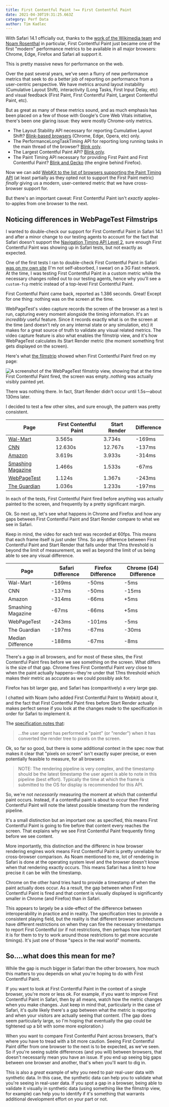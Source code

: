 ```yaml
---
title: First Contentful Paint !== First Contentful Paint
date: 2021-04-30T19:31:25.663Z
category: Perf Data
author: Tim Kadlec
---
```

With Safari 14.1 officially out, thanks to the [work of the Wikimedia team](https://techblog.wikimedia.org/2020/06/24/how-we-contributed-paint-timing-api-to-webkit/) and [Noam Rosenthal](https://twitter.com/nomsternom) in particular, First Contentful Paint just became one of the first "modern" performance metrics to be available in all major browsers: Chrome, Edge, Firefox and Safari all support it.

This is pretty massive news for performance on the web.

Over the past several years, we've seen a flurry of new performance metrics that seek to do a better job of reporting on performance from a user-centric perspective. We have metrics around layout instability (Cumulative Layout Shift), interactivity (Long Tasks, First Input Delay, etc) and visual feedback (First Paint, First Contentful Paint, Largest Contentful Paint, etc).

But as great as many of these metrics sound, and as much emphasis has been placed on a few of those with Google's Core Web Vitals initiative, there's been one glaring issue: they were mostly Chrome-only metrics.

* The Layout Stability API necessary for reporting Cumulative Layout Shift? [Blink-based browsers](https://caniuse.com/mdn-api_layoutshift) (Chrome, Edge, Opera, etc) only.
* The PerformanceLongTaskTiming API for reporting long running tasks in the main thread of the browser? [Blink only](https://caniuse.com/mdn-api_performancelongtasktiming).
* The Largest Contentful Paint API? [Blink only](https://caniuse.com/mdn-api_largestcontentfulpaint).
* The Paint Timing API necessary for providing First Paint and First Contentful Paint? [Blink and Gecko](https://caniuse.com/mdn-api_performancepainttiming) (the engine behind Firefox).

Now we can add [WebKit to the list of browsers supporting the Paint Timing API](https://firt.dev/ios-14.5/#paint-timing-api) (at least partially as they opted not to support the First Paint metric) *finally* giving us a modern, user-centered metric that we have cross-browser support for.

But there's an important caveat: First Contentful Paint isn't *exactly* apples-to-apples from one browser to the next.

## Noticing differences in WebPageTest Filmstrips

I wanted to double-check our support for First Contentful Paint in Safari 14.1 and after a minor change to our testing agents to account for the fact that Safari doesn't support the [Navigation Timing API Level 2](https://bugs.webkit.org/show_bug.cgi?id=184363), sure enough First Contentful Paint was showing up in Safari tests, but not exactly as expected.

One of the first tests I ran to double-check First Contentful Paint in Safari [was on my own site](https://www.webpagetest.org/result/210429_BiDcEP_fbb4dc3d38fed8cf13691aa4927e0f8b/2/details/#waterfall_view_step1) (I'm not self-absorbed, I swear) on a 3G Fast network. At the time, I was testing First Contentful Paint in a custom metric while the necessary changes rolled out to our testing agents, hence why you'll see a `custom-fcp` metric instead of a top-level First Contentful Paint.

First Contentful Paint came back, reported as 1.386 seconds. Great! Except for one thing: nothing was on the screen at the time.

WebPageTest's video capture records the screen of the browser as a test is run, capturing every moment alongside the timing information. It's an *incredibly* useful feature. Since it records exactly what is on the screen at the time (and doesn't rely on any internal state or any simulation, etc) it makes for a great source of truth to validate any visual related metrics. The video capture feature is also what enables the filmstrip view, and it's how WebPageTest calculates its Start Render metric (the moment something first gets displayed on the screen).

Here's what [the filmstrip](https://www.webpagetest.org/video/compare.php?tests=210429_BiDcEP_fbb4dc3d38fed8cf13691aa4927e0f8b-r%3A1-c%3A0&sticky=1&thumbSize=600&ival=16.67&end=visual) showed when First Contentful Paint fired on my page:

![A screenshot of the WebPageTest filmstrip view, showing that at the time First Contentful Paint fired, the screen was empty..nothing was actually visibly painted yet.](https://res.cloudinary.com/psaulitis/image/upload/v1619811188/fcp-tkcom-filmstrip.png.png)

There was nothing there. In fact, Start Render didn't occur until 1.5s—about 130ms later.

I decided to test a few other sites, and sure enough, the pattern was pretty consistent.

| Page                                                                                                                                   | First Contentful Paint | Start Render | Difference |
| -------------------------------------------------------------------------------------------------------------------------------------- | ---------------------- | ------------ | ---------- |
| [Wal-Mart](https://www.webpagetest.org/result/210430_BiDcJY_1fe05e9ed2d2f003c2efe1718ccaac64/1/details/#waterfall_view_step1)          | 3.565s                 | 3.734s       | \-169ms    |
| [CNN](https://www.webpagetest.org/result/210430_AiDcBF_3aece99400f3f9d395998fa1e690155f/3/details/#waterfall_view_step1)               | 12.630s                | 12.767s      | \-137ms    |
| [Amazon](https://www.webpagetest.org/result/210430_AiDc33_15f0f2f6a7b21658729c19205e362fdd/3/details/#waterfall_view_step1)            | 3.619s                 | 3.933s       | \-314ms    |
| [Smashing Magazine](https://www.webpagetest.org/result/210430_BiDcZF_d391facd284947625cb5715e9ea7f5bf/2/details/#waterfall_view_step1) | 1.466s                 | 1.533s       | \-67ms     |
| [WebPageTest](https://www.webpagetest.org/result/210430_BiDcW0_98a3a0b519d03b0931fdcc62affa1792/2/details/#waterfall_view_step1)       | 1.124s                 | 1.367s       | \-243ms    |
| [The Guardian](https://www.webpagetest.org/result/210430_AiDcF1_69656a8d52a2259c57b1e155127a2218/1/details/#waterfall_view_step1)      | 1.036s                 | 1.233s       | \-197ms    |

In each of the tests, First Contentful Paint fired before anything was actually painted to the screen, and frequently by a pretty significant margin.

Ok. So next up, let's see what happens in Chrome and Firefox and how any gaps between First Contentful Paint and Start Render compare to what we see in Safari.

Keep in mind, the video for each test was recorded at 60fps. This means that each frame itself is *just* under 17ms. So any difference between First Contentful Paint and Start Render that falls under that 17ms threshold is beyond the limit of measurement, as well as beyond the limit of us being able to see any visual difference.

| Page              | Safari Difference | Firefox Difference | Chrome (G4) Difference |
| ----------------- | ----------------- | ------------------ | ---------------------- |
| Wal-Mart          | \-169ms           | \-50ms             | \-5ms                  |
| CNN               | \-137ms           | \-50ms             | \-15ms                 |
| Amazon            | \-314ms           | \-66ms             | +5ms                   |
| Smashing Magazine | \-67ms            | \-66ms             | +5ms                   |
| WebPageTest       | \-243ms           | \-101ms            | \-5ms                  |
| The Guardian      | \-197ms           | \-67ms             | \-30ms                 |
| Median Difference | \-188ms           | \-67ms             | \-8ms                  |

There's a gap in all browsers, and for most of these sites, the First Contentful Paint fires before we see something on the screen. What differs is the size of that gap. Chrome fires First Contentful Paint *very* close to when the paint actually happens—they're under that 17ms threshold which makes their metric as accurate as we could possibly ask for. 

Firefox has bit larger gap, and Safari has (comparitively) a very large gap.

I chatted with Noam (who added First Contentful Paint to Webkit) about it, and the fact that First Contentful Paint fires before Start Render actually makes perfect sense if you look at the changes made to the specification in order for Safari to implement it.

The [specification notes that](https://w3c.github.io/paint-timing/#paint):

> ...the user agent has performed a "paint" (or "render") when it has converted the render tree to pixels on the screen.

Ok, so far so good, but there is some additional context in the spec now that makes it clear that "pixels on screen" isn't exactly super precise, or even potentially feasible to measure, for all browsers:

> NOTE: The rendering pipeline is very complex, and the timestamp should be the latest timestamp the user agent is able to note in this pipeline (best effort). Typically the time at which the frame is submitted to the OS for display is recommended for this API.

So, we're not *necessarily* measuring the moment at which that contentful paint occurs. Instead, if a contentful paint is about to occur then First Contentful Paint will note the latest possible timestamp from the rendering pipeline.

It's a small distinction but an important one: as specified, this means First Contentful Paint is going to fire before that content every reaches the screen. That explains why we see First Contentful Paint frequently firing before we see content. 

More importantly, this distinction and the differenc in how browser rendering engines work means First Contentful Paint is pretty unreliable for cross-browser comparison. As Noam mentioned to me, lot of rendering in Safari is done at the operating system level and the browser doesn't know when that rendering exactly occurs. This means Safari has a limit to how precise it can be with the timestamp.

Chrome on the other hand tries hard to provide a timestamp of when the paint actually does occur. As a result, the gap between when First Contentful Paint is fired and that content is visually displayed is significantly smaller in Chrome (and Firefox) than in Safari.

This appears to largely be a side-effect of the difference between interoperability in practice and in reality. The specification tries to provide a consistent playing field, but the reality is that different browser architectures have different restrictions on when they can fire the necessary timestamps to report First Contentful (or if not restrictions, then perhaps how important it is for them to try to work around those restrictions to get more accurate timings). It's just one of those "specs in the real world" moments.

## So....what does this mean for me?

While the gap is much bigger in Safari than the other browsers, how much this matters to you depends on what you're hoping to do with First Contentful Paint. 

If you want to look at First Contentful Paint in the context of a single browser, you're more or less ok. For example, if you want to improve First Contentful Paint in Safari, then by all means, watch how the metric changes when you make changes. Just keep in mind that, particularly in the case of Safari, it's quite likely there's a gap between what the metric is reporting and when your visitors are actually seeing that content. (The gap does seem particularly large, so I'm hoping that eventually the gap could be tightened up a bit with some more exploration.)

When you want to compare First Contentful Paint across browsers, that's where you have to tread with a bit more caution. Seeing First Contentful Paint differ from one browser to the next is to be expected, as we've seen. So if you're seeing subtle differences (and you will) between browsers, that doesn't necessarily mean you have an issue. If you end up seeing big gaps between one browser and another, that's when you'll want to dig in.

This is also a *great* example of why you need to pair real-user data with synthetic data. In this case, the synthetic data can help you to validate what you're seeing in real-user data. If you spot a gap in a browser, being able to validate it visually in synthetic data (using something like the filmstrip view, for example) can help you to identify if it's something that warrants additional development effort on your part or not.